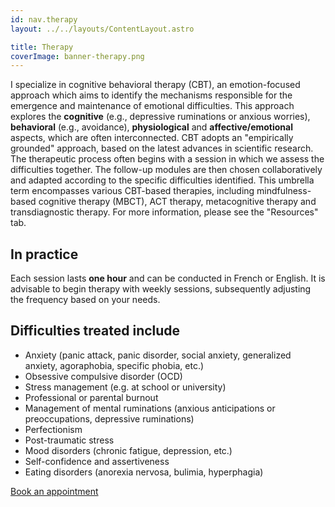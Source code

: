 ```yaml
---
id: nav.therapy
layout: ../../layouts/ContentLayout.astro

title: Therapy
coverImage: banner-therapy.png
---
```


I specialize in cognitive behavioral therapy (CBT), an emotion-focused approach which aims to identify the mechanisms responsible for the emergence and maintenance of emotional difficulties. This approach explores the **cognitive** (e.g., depressive ruminations or anxious worries), **behavioral** (e.g., avoidance), **physiological** and **affective/emotional** aspects, which are often interconnected. CBT adopts an "empirically grounded" approach, based on the latest advances in scientific research. The therapeutic process often begins with a session in which we assess the difficulties together. The follow-up modules are then chosen collaboratively and adapted according to the specific difficulties identified. This umbrella term encompasses various CBT-based therapies, including mindfulness-based cognitive therapy (MBCT), ACT therapy, metacognitive therapy and transdiagnostic therapy. For more information, please see the "Resources" tab.

## In practice
Each session lasts **one hour** and can be conducted in French or English. It is advisable to begin therapy with weekly sessions, subsequently adjusting the frequency based on your  needs.

## Difficulties treated include
- Anxiety (panic attack, panic disorder, social anxiety, generalized anxiety, agoraphobia, specific phobia, etc.)
- Obsessive compulsive disorder (OCD)
- Stress management (e.g. at school or university)
- Professional or parental burnout
- Management of mental ruminations (anxious anticipations or preoccupations, depressive ruminations)
- Perfectionism
- Post-traumatic stress
- Mood disorders (chronic fatigue, depression, etc.)
- Self-confidence and assertiveness
- Eating disorders (anorexia nervosa, bulimia, hyperphagia)

[Book an appointment](/en/appointment)
